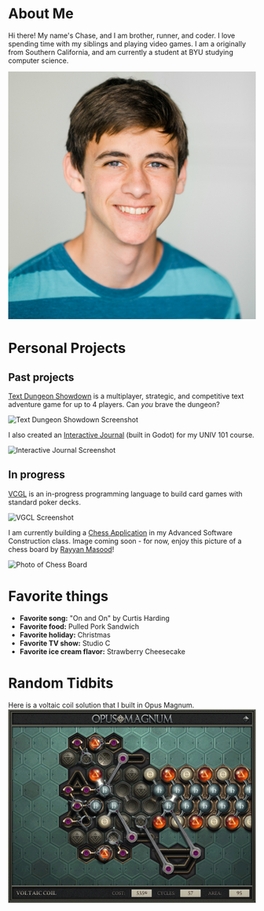 # About Me
Hi there! My name's Chase, and I am brother, runner, and coder. I love spending time with my siblings and playing video games. I am a originally from Southern California, and am currently a student at BYU studying computer science.

![Chase's Profile Picture](https://raw.githubusercontent.com/artmouse155/artmouse155.github.io/refs/heads/main/chase_odom.jpg)

# Personal Projects

## Past projects
[Text Dungeon Showdown](https://github.com/artmouse155/startup) is a multiplayer, strategic, and competitive text adventure game for up to 4 players. Can _you_ brave the dungeon?

![Text Dungeon Showdown Screenshot](https://github.com/user-attachments/assets/8eb56cad-58c8-4619-8a1e-d38ae9d37491)

I also created an [Interactive Journal](https://github.com/artmouse155/univ_101_interactive_journal) (built in Godot) for my UNIV 101 course.

![Interactive Journal Screenshot](https://github.com/user-attachments/assets/85f74c13-ce13-45f0-b809-4beba486795b)


## In progress

[VCGL](https://github.com/artmouse155/visual-card-game-language) is an in-progress programming language to build card games with standard poker decks.

![VGCL Screenshot](https://github.com/user-attachments/assets/c7fb6ff2-b428-490a-ad62-da44a347ffec)


I am currently building a [Chess Application](https://github.com/artmouse155/chess) in my Advanced Software Construction class. Image coming soon - for now, enjoy this picture of a chess board by [Rayyan Masood](https://unsplash.com/@rynmasood)!

![Photo of Chess Board](https://github.com/user-attachments/assets/c9cf45d3-0134-4bb3-a09b-f7064867dc3a)

 # Favorite things
 - **Favorite song:** "On and On" by Curtis Harding
 - **Favorite food:** Pulled Pork Sandwich
 - **Favorite holiday:** Christmas
 - **Favorite TV show:** Studio C
 - **Favorite ice cream flavor:** Strawberry Cheesecake

 # Random Tidbits

 Here is a voltaic coil solution that I built in Opus Magnum.
 ![Opus Magnum GIF](https://raw.githubusercontent.com/artmouse155/artmouse155.github.io/refs/heads/main/Opus%20Magnum%20-%20Voltaic%20Coil%20(535G%2C%2057%2C%2095%2C%202022-08-03-14-25-46).gif)
